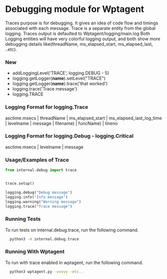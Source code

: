 # Debugging module for Wptagent
Traces purpose is for debugging. It gives an idea of code flow and timings associated with each message.
Trace is a separate entity from the global logging.
Traces output is defaulted to Wptagent/logging/main.log
Both Logging entities will have very colorful logging output, and both show more debugging details like(threadName, ms_elapsed_start, ms_elapsed_last, ..etc).


### New
  - addLoggingLevel('TRACE', logging.DEBUG - 5)
  - logging.getLogger(__name__).setLevel("TRACE")
  - logging.getLogger(__name__).trace('that worked')
  - logging.trace('Trace message')
  - logging.TRACE

### Logging Format for logging.Trace
asctime.msecs | threadName | ms_elapsed_start | ms_elapsed_last_log_time | levelname | message | filename) | funcName) | lineno

### Logging Format for logging.Debug - logging.Critical
asctime.msecs | levelname | message


### Usage/Examples of Trace

```python
from internal.debug import trace


trace.setup()

logging.debug("Debug message")
logging.info("Info message")
logging.warning("Warning message")
logging.trace("Trace message")

```

### Running Tests

To run tests on internal.debug.trace, run the following command.

```bash
  python3 -m internal.debug.trace
```
### Running With Wptagent

To run with trace enabled in wptagent, run the following command.

```bash
  python3 wptagent.py -vvvvv -etc..
```